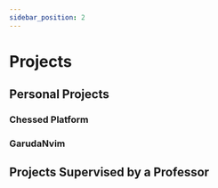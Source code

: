 ```yaml
---
sidebar_position: 2
---
```


# Projects

## Personal Projects

### Chessed Platform

### GarudaNvim


## Projects Supervised by a Professor
